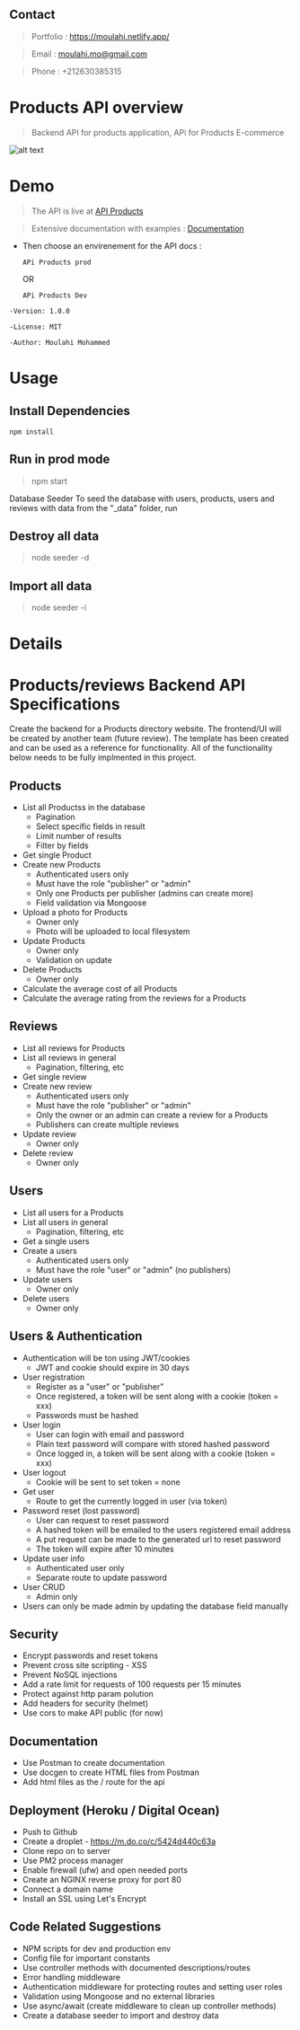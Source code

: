 
## Contact

> Portfolio : https://moulahi.netlify.app/ 

> Email : moulahi.mo@gmail.com

> Phone : +212630385315



# Products API overview

> Backend API for products application, APi for Products E-commerce

![alt text](https://imgur.com/uSJOdtb.png)

# Demo

> The API is live at  [API Products](https://ng-moulahi-api-products.netlify.app/) 

> Extensive documentation with examples :
>   [Documentation](https://documenter.getpostman.com/view/13825305/TWDfCsdr)   

  - Then choose an envirenement for the API docs :

      `APi Products prod `
      
      OR 
      
      `APi Products Dev `

```
-Version: 1.0.0

-License: MIT

-Author: Moulahi Mohammed
```

# Usage

## Install Dependencies

```
npm install
```

## Run in prod mode

> npm start

Database Seeder
To seed the database with users, products, users and reviews with data from the "\_data" folder, run

## Destroy all data

> node seeder -d

## Import all data

> node seeder -i


# Details

# Products/reviews Backend API Specifications

Create the backend for a Products directory website. The frontend/UI will be created by another team (future review). The template has been created and can be used as a reference for functionality. All of the functionality below needs to be fully implmented in this project.

## Products

- List all Productss in the database
  - Pagination
  - Select specific fields in result
  - Limit number of results
  - Filter by fields
- Get single Product
- Create new Products
  - Authenticated users only
  - Must have the role "publisher" or "admin"
  - Only one Products per publisher (admins can create more)
  - Field validation via Mongoose
- Upload a photo for Products
  - Owner only
  - Photo will be uploaded to local filesystem
- Update Products
  - Owner only
  - Validation on update
- Delete Products
  - Owner only
- Calculate the average cost of all Products
- Calculate the average rating from the reviews for a Products

## Reviews

- List all reviews for Products
- List all reviews in general
  - Pagination, filtering, etc
- Get single review
- Create new review
  - Authenticated users only
  - Must have the role "publisher" or "admin"
  - Only the owner or an admin can create a review for a Products
  - Publishers can create multiple reviews
- Update review
  - Owner only
- Delete review
  - Owner only

## Users

- List all users for a Products
- List all users in general
  - Pagination, filtering, etc
- Get a single users
- Create a users
  - Authenticated users only
  - Must have the role "user" or "admin" (no publishers)
- Update users
  - Owner only
- Delete users
  - Owner only

## Users & Authentication

- Authentication will be ton using JWT/cookies
  - JWT and cookie should expire in 30 days
- User registration
  - Register as a "user" or "publisher"
  - Once registered, a token will be sent along with a cookie (token = xxx)
  - Passwords must be hashed
- User login
  - User can login with email and password
  - Plain text password will compare with stored hashed password
  - Once logged in, a token will be sent along with a cookie (token = xxx)
- User logout
  - Cookie will be sent to set token = none
- Get user
  - Route to get the currently logged in user (via token)
- Password reset (lost password)
  - User can request to reset password
  - A hashed token will be emailed to the users registered email address
  - A put request can be made to the generated url to reset password
  - The token will expire after 10 minutes
- Update user info
  - Authenticated user only
  - Separate route to update password
- User CRUD
  - Admin only
- Users can only be made admin by updating the database field manually

## Security

- Encrypt passwords and reset tokens
- Prevent cross site scripting - XSS
- Prevent NoSQL injections
- Add a rate limit for requests of 100 requests per 15 minutes
- Protect against http param polution
- Add headers for security (helmet)
- Use cors to make API public (for now)

## Documentation

- Use Postman to create documentation
- Use docgen to create HTML files from Postman
- Add html files as the / route for the api

## Deployment (Heroku / Digital Ocean)

- Push to Github
- Create a droplet - https://m.do.co/c/5424d440c63a
- Clone repo on to server
- Use PM2 process manager
- Enable firewall (ufw) and open needed ports
- Create an NGINX reverse proxy for port 80
- Connect a domain name
- Install an SSL using Let's Encrypt

## Code Related Suggestions

- NPM scripts for dev and production env
- Config file for important constants
- Use controller methods with documented descriptions/routes
- Error handling middleware
- Authentication middleware for protecting routes and setting user roles
- Validation using Mongoose and no external libraries
- Use async/await (create middleware to clean up controller methods)
- Create a database seeder to import and destroy data
